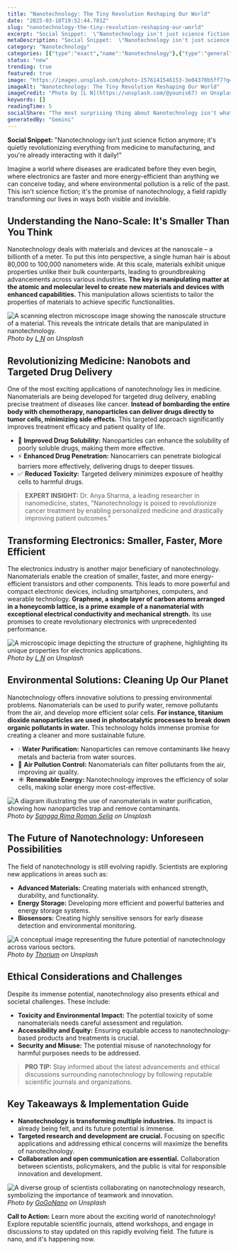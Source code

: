 ```yaml
---
title: "Nanotechnology: The Tiny Revolution Reshaping Our World"
date: "2025-03-18T19:52:44.701Z"
slug: "nanotechnology-the-tiny-revolution-reshaping-our-world"
excerpt: "Social Snippet:  \"Nanotechnology isn't just science fiction anymore; it's quietly revolutionizing everything from medicine to manufacturing, and you're already interacting with it daily!\""
metaDescription: "Social Snippet:  \"Nanotechnology isn't just science fiction anymore; it's quietly revolutionizing everything from medicine to manufacturing, and you're alr..."
category: "Nanotechnology"
categories: [{"type":"exact","name":"Nanotechnology"},{"type":"general","name":"Materials Science"},{"type":"medium","name":"Material Engineering"},{"type":"specific","name":"Polymer Chemistry"},{"type":"niche","name":"Dendrimer Synthesis"}]
status: "new"
trending: true
featured: true
image: "https://images.unsplash.com/photo-1576141546153-3e04370b5ff7?q=85&w=1200&fit=max&fm=webp&auto=compress"
imageAlt: "Nanotechnology: The Tiny Revolution Reshaping Our World"
imageCredit: "Photo by [L N](https://unsplash.com/@younis67) on Unsplash"
keywords: []
readingTime: 5
socialShare: "The most surprising thing about Nanotechnology isn't what most people think. Find out what experts really say about this game-changing topic."
generatedBy: "Gemini"
---
```




**Social Snippet:**  "Nanotechnology isn't just science fiction anymore; it's quietly revolutionizing everything from medicine to manufacturing, and you're already interacting with it daily!"

Imagine a world where diseases are eradicated before they even begin, where electronics are faster and more energy-efficient than anything we can conceive today, and where environmental pollution is a relic of the past. This isn't science fiction; it's the promise of nanotechnology, a field rapidly transforming our lives in ways both visible and invisible.

## Understanding the Nano-Scale: It's Smaller Than You Think

Nanotechnology deals with materials and devices at the nanoscale – a billionth of a meter. To put this into perspective, a single human hair is about 80,000 to 100,000 nanometers wide. At this scale, materials exhibit unique properties unlike their bulk counterparts, leading to groundbreaking advancements across various industries.  **The key is manipulating matter at the atomic and molecular level to create new materials and devices with enhanced capabilities.**  This manipulation allows scientists to tailor the properties of materials to achieve specific functionalities.

![A scanning electron microscope image showing the nanoscale structure of a material.  This reveals the intricate details that are manipulated in nanotechnology.](https://images.unsplash.com/photo-1576141546153-3e04370b5ff7?q=85&w=1200&fit=max&fm=webp&auto=compress)
*Photo by [L N](https://unsplash.com/@younis67) on Unsplash*

## Revolutionizing Medicine: Nanobots and Targeted Drug Delivery

One of the most exciting applications of nanotechnology lies in medicine. Nanomaterials are being developed for targeted drug delivery, enabling precise treatment of diseases like cancer.  **Instead of bombarding the entire body with chemotherapy, nanoparticles can deliver drugs directly to tumor cells, minimizing side effects.**  This targeted approach significantly improves treatment efficacy and patient quality of life.

* 🔑 **Improved Drug Solubility:** Nanoparticles can enhance the solubility of poorly soluble drugs, making them more effective.
* ⚡ **Enhanced Drug Penetration:**  Nanocarriers can penetrate biological barriers more effectively, delivering drugs to deeper tissues.
* ✅ **Reduced Toxicity:** Targeted delivery minimizes exposure of healthy cells to harmful drugs.

> **EXPERT INSIGHT:** Dr. Anya Sharma, a leading researcher in nanomedicine, states, "Nanotechnology is poised to revolutionize cancer treatment by enabling personalized medicine and drastically improving patient outcomes."

## Transforming Electronics: Smaller, Faster, More Efficient

The electronics industry is another major beneficiary of nanotechnology.  Nanomaterials enable the creation of smaller, faster, and more energy-efficient transistors and other components. This leads to more powerful and compact electronic devices, including smartphones, computers, and wearable technology.  **Graphene, a single layer of carbon atoms arranged in a honeycomb lattice, is a prime example of a nanomaterial with exceptional electrical conductivity and mechanical strength.** Its use promises to create revolutionary electronics with unprecedented performance.

![A microscopic image depicting the structure of graphene, highlighting its unique properties for electronics applications.](https://images.unsplash.com/photo-1569852741721-ee5a94bf719e?q=85&w=1200&fit=max&fm=webp&auto=compress)
*Photo by [L N](https://unsplash.com/@younis67) on Unsplash*

## Environmental Solutions: Cleaning Up Our Planet

Nanotechnology offers innovative solutions to pressing environmental problems.  Nanomaterials can be used to purify water, remove pollutants from the air, and develop more efficient solar cells.  **For instance, titanium dioxide nanoparticles are used in photocatalytic processes to break down organic pollutants in water.** This technology holds immense promise for creating a cleaner and more sustainable future.

*  💧 **Water Purification:** Nanoparticles can remove contaminants like heavy metals and bacteria from water sources.
*  💨 **Air Pollution Control:** Nanomaterials can filter pollutants from the air, improving air quality.
*  ☀️ **Renewable Energy:** Nanotechnology improves the efficiency of solar cells, making solar energy more cost-effective.

![A diagram illustrating the use of nanomaterials in water purification, showing how nanoparticles trap and remove contaminants.](https://images.unsplash.com/photo-1603573355706-3f15d98cf100?q=85&w=1200&fit=max&fm=webp&auto=compress)
*Photo by [Sangga Rima Roman Selia](https://unsplash.com/@sangga_selia) on Unsplash*

## The Future of Nanotechnology:  Unforeseen Possibilities

The field of nanotechnology is still evolving rapidly.  Scientists are exploring new applications in areas such as:

* **Advanced Materials:** Creating materials with enhanced strength, durability, and functionality.
* **Energy Storage:** Developing more efficient and powerful batteries and energy storage systems.
* **Biosensors:** Creating highly sensitive sensors for early disease detection and environmental monitoring.

![A conceptual image representing the future potential of nanotechnology across various sectors.](https://images.unsplash.com/photo-1732881112419-ca9ce3b852d7?q=85&w=1200&fit=max&fm=webp&auto=compress)
*Photo by [Thorium](https://unsplash.com/@232_038t) on Unsplash*

## Ethical Considerations and Challenges

Despite its immense potential, nanotechnology also presents ethical and societal challenges.  These include:

* **Toxicity and Environmental Impact:** The potential toxicity of some nanomaterials needs careful assessment and regulation.
* **Accessibility and Equity:** Ensuring equitable access to nanotechnology-based products and treatments is crucial.
* **Security and Misuse:**  The potential misuse of nanotechnology for harmful purposes needs to be addressed.

> **PRO TIP:**  Stay informed about the latest advancements and ethical discussions surrounding nanotechnology by following reputable scientific journals and organizations.

## Key Takeaways & Implementation Guide

* **Nanotechnology is transforming multiple industries.**  Its impact is already being felt, and its future potential is immense.
* **Targeted research and development are crucial.**  Focusing on specific applications and addressing ethical concerns will maximize the benefits of nanotechnology.
* **Collaboration and open communication are essential.**  Collaboration between scientists, policymakers, and the public is vital for responsible innovation and development.

![A diverse group of scientists collaborating on nanotechnology research, symbolizing the importance of teamwork and innovation.](https://images.unsplash.com/photo-1662729753857-e6c80b7ab86f?q=85&w=1200&fit=max&fm=webp&auto=compress)
*Photo by [GoGoNano](https://unsplash.com/@gogonano) on Unsplash*

**Call to Action:**  Learn more about the exciting world of nanotechnology!  Explore reputable scientific journals, attend workshops, and engage in discussions to stay updated on this rapidly evolving field. The future is nano, and it's happening now.


<div class="reading-progress-container">
  <div id="reading-progress" class="reading-progress"></div>
</div>
